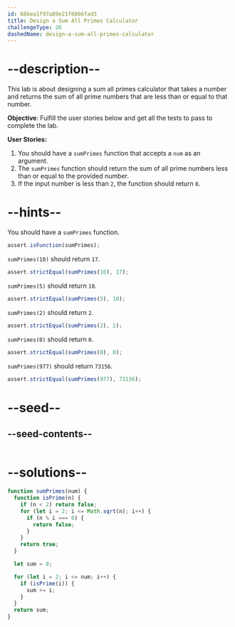 ```yaml
---
id: 68bea1f97a89e21f6866fad3
title: Design a Sum All Primes Calculator
challengeType: 26
dashedName: design-a-sum-all-primes-calculator
---
```


# --description--

This lab is about designing a sum all primes calculator that takes a number and returns the sum of all prime numbers that are less than or equal to that number.

**Objective**: Fulfill the user stories below and get all the tests to pass to complete the lab.

**User Stories:**

1. You should have a `sumPrimes` function that accepts a `num` as an argument.
1. The `sumPrimes` function should return the sum of all prime numbers less than or equal to the provided number.
1. If the input number is less than `2`, the function should return `0`.

# --hints--

You should have a `sumPrimes` function.

```js
assert.isFunction(sumPrimes);
```

`sumPrimes(10)` should return `17`.

```js
assert.strictEqual(sumPrimes(10), 17);
```

`sumPrimes(5)` should return `10`.

```js
assert.strictEqual(sumPrimes(5), 10);
```

`sumPrimes(2)` should return `2`.

```js
assert.strictEqual(sumPrimes(2), 2);
```

`sumPrimes(0)` should return `0`.

```js
assert.strictEqual(sumPrimes(0), 0);
```

`sumPrimes(977)` should return `73156`.

```js
assert.strictEqual(sumPrimes(977), 73156);
```

# --seed--

## --seed-contents--

```js

```

# --solutions--

```js
function sumPrimes(num) {
  function isPrime(n) {
    if (n < 2) return false;
    for (let i = 2; i <= Math.sqrt(n); i++) {
      if (n % i === 0) {
        return false;
      }
    }
    return true;
  }

  let sum = 0;

  for (let i = 2; i <= num; i++) {
    if (isPrime(i)) {
      sum += i;
    }
  }
  return sum;
}
```
